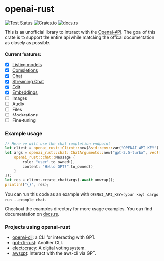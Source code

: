 # openai-rust

[![Test Status](https://github.com/LevitatingBusinessMan/openai-rust/workflows/Build/badge.svg)](https://github.com/LevitatingBusinessMan/openai-rust/actions)
[![Crates.io](https://img.shields.io/crates/v/openai-rust)](https://crates.io/crates/openai-rust)
[![docs.rs](https://img.shields.io/docsrs/openai-rust)](https://docs.rs/openai-rust/latest/openai_rust/)


This is an unofficial library to interact with the [Openai-API](https://platform.openai.com/docs/api-reference). The goal of this crate is to support the entire api while matching the offical documentation as closely as possible.

#### Current features:
- [x] [Listing models](https://platform.openai.com/docs/api-reference/models/list)
- [x] [Completions](https://platform.openai.com/docs/api-reference/completions/create)
- [x] [Chat](https://platform.openai.com/docs/api-reference/chat/create)
- [x] [Streaming Chat](https://platform.openai.com/docs/api-reference/chat/create#chat/create-stream)
- [x] [Edit](https://platform.openai.com/docs/api-reference/edits/create)
- [x] [Embeddings](https://platform.openai.com/docs/api-reference/embeddings/create)
- [ ] Images
- [ ] Audio
- [ ] Files
- [ ] Moderations
- [ ] Fine-tuning

### Example usage
```rust ignore
// Here we will use the chat completion endpoint
let client = openai_rust::Client::new(&std::env::var("OPENAI_API_KEY").unwrap());
let args = openai_rust::chat::ChatArguments::new("gpt-3.5-turbo", vec![
    openai_rust::chat::Message {
        role: "user".to_owned(),
        content: "Hello GPT!".to_owned(),
    }
]);
let res = client.create_chat(args).await.unwrap();
println!("{}", res);
```

You can run this code as an example with `OPENAI_API_KEY=(your key) cargo run --example chat`.

Checkout the examples directory for more usage examples. You can find documentation on [docs.rs](https://docs.rs/openai-rust/latest/openai_rust/).

### Projects using openai-rust
* [openai-cli](https://github.com/LevitatingBusinessMan/openai-cli): a CLI for interacting with GPT.
* [gpt-cli-rust](https://github.com/memochou1993/gpt-cli-rust): Another CLI.
* [electocracy](https://github.com/marioloko/electocracy): A digital voting system.
* [awsgpt](https://github.com/fizlip/awsgpt): Interact with the aws-cli via GPT.
